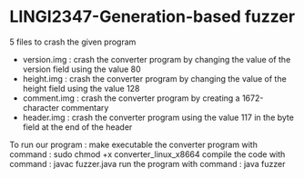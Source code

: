 # LINGI2347-Generation-based fuzzer


5 files to crash the given program 
- version.img : crash the converter program by changing the value of the version field using the value 80
- height.img : crash the converter program by changing the value of the height field using the value 128
- comment.img : crash the converter program by creating a 1672-character commentary
- header.img : crash the converter program using the value 117 in the byte field at the end of the header

To run our program : 
make executable the converter program with command : sudo chmod +x converter_linux_x8664
compile the code with command : javac fuzzer.java
run the program with command : java fuzzer
